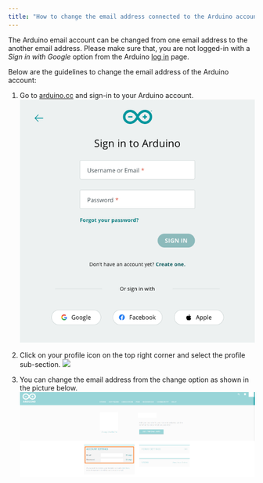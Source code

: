 ```yaml
---
title: "How to change the email address connected to the Arduino account"
---
```


The Arduino email account can be changed from one email address to the another email address. Please make sure that, you are not logged-in with a *Sign in with Google* option from the Arduino [log in](https://id.arduino.cc) page.

Below are the guidelines to change the email address of the Arduino account:

1. Go to [arduino.cc](https://www.arduino.cc/) and sign-in to your Arduino account.
  ![](img/arduino-account-sign-in.png)

2. Click on your profile icon on the top right corner and select the profile sub-section.
  ![](img/arduino-cc-profile-button.pngg)

3. You can change the email address from the change option as shown in the picture below.
  ![](img/ArduinoAccountEmail.png)
